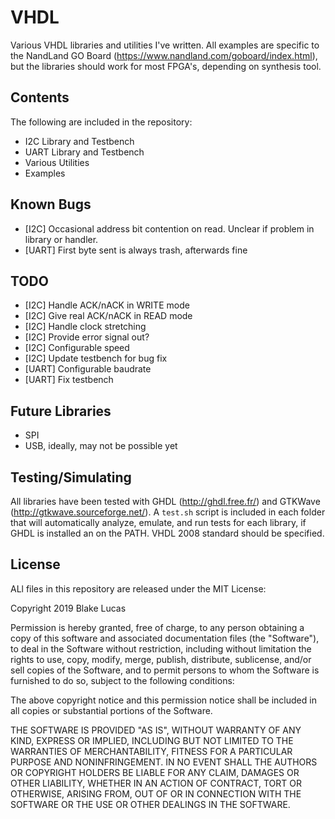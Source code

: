 # VHDL

Various VHDL libraries and utilities I've written. All examples are specific to the NandLand GO Board (<https://www.nandland.com/goboard/index.html>), but the libraries should work for most FPGA's, depending on synthesis tool.

## Contents

The following are included in the repository:

 - I2C Library and Testbench
 - UART Library and Testbench
 - Various Utilities
 - Examples

## Known Bugs

 - [I2C] Occasional address bit contention on read. Unclear if problem in library or handler.
 - [UART] First byte sent is always trash, afterwards fine

## TODO

 - [I2C] Handle ACK/nACK in WRITE mode
 - [I2C] Give real ACK/nACK in READ mode
 - [I2C] Handle clock stretching
 - [I2C] Provide error signal out?
 - [I2C] Configurable speed
 - [I2C] Update testbench for bug fix
 - [UART] Configurable baudrate
 - [UART] Fix testbench

## Future Libraries

 - SPI
 - USB, ideally, may not be possible yet

## Testing/Simulating

All libraries have been tested with GHDL (<http://ghdl.free.fr/>) and GTKWave (<http://gtkwave.sourceforge.net/>). A `test.sh` script is included in each folder that will automatically analyze, emulate, and run tests for each library, if GHDL is installed an on the PATH. VHDL 2008 standard should be specified.

## License

ALl files in this repository are released under the MIT License:

Copyright 2019 Blake Lucas

Permission is hereby granted, free of charge, to any person obtaining a copy of this software and associated documentation files (the "Software"), to deal in the Software without restriction, including without limitation the rights to use, copy, modify, merge, publish, distribute, sublicense, and/or sell copies of the Software, and to permit persons to whom the Software is furnished to do so, subject to the following conditions:

The above copyright notice and this permission notice shall be included in all copies or substantial portions of the Software.

THE SOFTWARE IS PROVIDED "AS IS", WITHOUT WARRANTY OF ANY KIND, EXPRESS OR IMPLIED, INCLUDING BUT NOT LIMITED TO THE WARRANTIES OF MERCHANTABILITY, FITNESS FOR A PARTICULAR PURPOSE AND NONINFRINGEMENT. IN NO EVENT SHALL THE AUTHORS OR COPYRIGHT HOLDERS BE LIABLE FOR ANY CLAIM, DAMAGES OR OTHER LIABILITY, WHETHER IN AN ACTION OF CONTRACT, TORT OR OTHERWISE, ARISING FROM, OUT OF OR IN CONNECTION WITH THE SOFTWARE OR THE USE OR OTHER DEALINGS IN THE SOFTWARE.